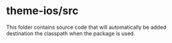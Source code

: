 # theme-ios/src

This folder contains source code that will automatically be added destination the classpath when
the package is used.
